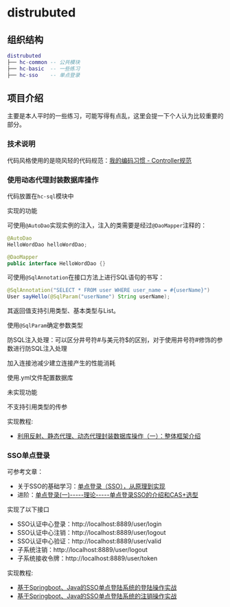 # distrubuted
## 组织结构
```lua
distrubuted
├── hc-common -- 公共模块
├── hc-basic  -- 一些练习
├── hc-sso    -- 单点登录
```
## 项目介绍
主要是本人平时的一些练习，可能写得有点乱，这里会提一下个人认为比较重要的部分。

### 技术说明
代码风格使用的是晓风轻的代码规范：[我的编码习惯 - Controller规范](https://zhuanlan.zhihu.com/p/28717374)

### 使用动态代理封装数据库操作
代码放置在`hc-sql`模块中

实现的功能

可使用`@AutoDao`实现实例的注入，注入的类需要是经过`@DaoMapper`注释的：
```java
@AutoDao
HelloWordDao helloWordDao;
```
```java
@DaoMapper
public interface HelloWordDao {}
```
可使用`@SqlAnnotation`在接口方法上进行SQL语句的书写：
```java
@SqlAnnotation("SELECT * FROM user WHERE user_name = #{userName}")
User sayHello(@SqlParam("userName") String userName);
```
其返回值支持引用类型、基本类型与List。

使用`@SqlParam`确定参数类型

防SQL注入处理：可以区分井号符#与美元符$的区别，对于使用井号符#修饰的参数进行防SQL注入处理

加入连接池减少建立连接产生的性能消耗

使用.yml文件配置数据库

未实现功能

不支持引用类型的传参

实现教程:
- [利用反射、静态代理、动态代理封装数据库操作（一）：整体框架介绍](https://blog.csdn.net/weixin_41973131/article/details/90050623)

### SSO单点登录
可参考文章：
- 关于SSO的基础学习：[单点登录（SSO），从原理到实现](https://cloud.tencent.com/developer/article/1166255)
- 进阶：[单点登录(一)-----理论-----单点登录SSO的介绍和CAS+选型](https://blog.csdn.net/zzq900503/article/details/54646828)

实现了以下接口
- SSO认证中心登录：http://localhost:8889/user/login
- SSO认证中心注销：http://localhost:8889/user/logout
- SSO认证中心验证：http://localhost:8889/user/valid
- 子系统注销：http://localhost:8889/user/logout
- 子系统接收令牌：http://localhost:8889/user/token

实现教程:
- [基于Springboot、Java的SSO单点登陆系统的登陆操作实战](https://blog.csdn.net/weixin_41973131/article/details/89956210)
- [基于Springboot、Java的SSO单点登陆系统的注销操作实战](https://blog.csdn.net/weixin_41973131/article/details/89960871)